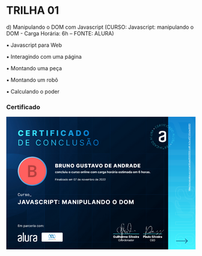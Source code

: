 # TRILHA 01

d) Manipulando o DOM com Javascript (CURSO: Javascript: manipulando o DOM - Carga Horária: 6h – FONTE: ALURA)

▪ Javascript para Web

▪ Interagindo com uma página

▪ Montando uma peça

▪ Montando um robô

▪ Calculando o poder

### Certificado

![Certificado](assets/certificate.png)
